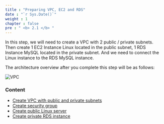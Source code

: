 ```yaml
---
title : "Preparing VPC, EC2 and RDS"
date : "`r Sys.Date()`"
weight : 1
chapter : false
pre : " <b> 2.1 </b> "
---
```


In this step, we will need to create a VPC with 2 public / private subnets. Then create 1 EC2 Instance Linux located in the public subnet, 1 RDS Instance MySQL located in the private subnet. And we need to connect the Linux instance to the RDS MySQL instance.

The architecture overview after you complete this step will be as follows:

![VPC](/images/arc-001.png)

### Content
  - [Create VPC with public and private subnets](2.1.1-createvpc/)
  - [Create security group](2.1.2-createsecgroup/)
  - [Create public Linux server](2.1.3-createec2linux/)
  - [Create private RDS instance](2.1.4-createrdsmysql/)